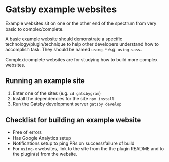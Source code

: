 # Gatsby example websites

Example websites sit on one or the other end of the spectrum from very basic
to complex/complete.

A basic example website should demonstrate a specific technology/plugin/technique to help other developers understand how to accomplish task. They should be named `using-*` e.g. `using-sass`.

Complex/complete websites are for studying how to build more complex websites.

## Running an example site

1. Enter one of the sites (e.g. `cd gatsbygram`)
2. Install the dependencies for the site `npm install`
3. Run the Gatsby development server `gatsby develop`

## Checklist for building an example website

* Free of errors
* Has Google Analytics setup
* Notifications setup to ping PRs on success/failure of build
* For `using-x` websites, link to the site from the the plugin README and to the
  plugin(s) from the website.

